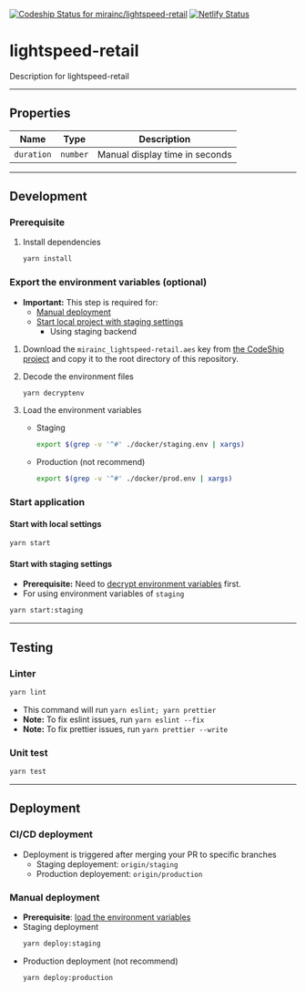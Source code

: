 [![Codeship Status for mirainc/lightspeed-retail](https://app.codeship.com/projects/27cee078-5f44-4ae5-be97-4ef601c2c608/status?branch=staging)](https://app.codeship.com/projects/27cee078-5f44-4ae5-be97-4ef601c2c608)
[![Netlify Status](https://api.netlify.com/api/v1/badges/c8379e2c-a22f-4516-b9ea-354d0eb5380e/deploy-status)](https://app.netlify.com/sites/raydiant-lightspeed-retail-app/deploys)

# lightspeed-retail

Description for lightspeed-retail

---

## Properties

| Name       | Type     | Description                    |
| ---------- | -------- | ------------------------------ |
| `duration` | `number` | Manual display time in seconds |

---

## Development

### Prerequisite

1. Install dependencies

   ```bash
   yarn install
   ```

### Export the environment variables (optional)

- **Important:** This step is required for:
  - [Manual deployment](#manual-deployment)
  - [Start local project with staging settings](#start-with-staging-settings)
    - Using staging backend

1. Download the `mirainc_lightspeed-retail.aes` key from [the CodeShip project](https://app.codeship.com/projects/27cee078-5f44-4ae5-be97-4ef601c2c608/configure) and copy it to the root directory of this repository.

2. <a name='decrypt-env-vars'></a>Decode the environment files

   ```bash
   yarn decryptenv
   ```

3. <a name='load-env-vars'></a>Load the environment variables

   - Staging

     ```bash
     export $(grep -v '^#' ./docker/staging.env | xargs)
     ```

   - Production (not recommend)

     ```bash
     export $(grep -v '^#' ./docker/prod.env | xargs)
     ```

### Start application

#### Start with local settings

```bash
yarn start
```

#### Start with staging settings

- **Prerequisite:** Need to [decrypt environment variables](#decrypt-env-vars) first.
- For using environment variables of `staging`

```bash
yarn start:staging
```

---

## Testing

### Linter

```bash
yarn lint
```

- This command will run `yarn eslint; yarn prettier`
- **Note:** To fix eslint issues, run `yarn eslint --fix`
- **Note:** To fix prettier issues, run `yarn prettier --write`

### Unit test

```bash
yarn test
```

---

## Deployment

### CI/CD deployment

- Deployment is triggered after merging your PR to specific branches
  - Staging deployement: `origin/staging`
  - Production deployement: `origin/production`

### Manual deployment

- **Prerequisite**: [load the environment variables](#load-env-vars)
- Staging deployment
  ```bash
  yarn deploy:staging
  ```
- Production deployment (not recommend)
  ```bash
  yarn deploy:production
  ```
